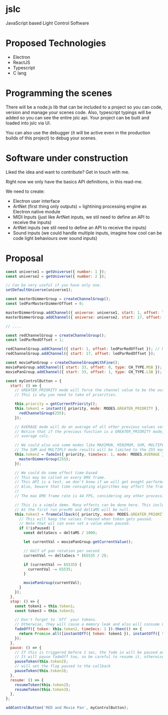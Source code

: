 # jslc
JavaScript based Light Control Software

# Proposed Technologies
- Electron
- ReactJS
- Typescript
- C lang

# Programming the scenes
There will be a node.js lib that can be included to a project so you can code, version and manage your scenes code.
Also, typescript typings will be added so you can see the entire jslc api.
Your project can be built and loaded into jslc via UI.

You can also use the debugger (it will be active even in the production builds of this project) to debug your scenes.

# Software under construction
Liked the idea and want to contribute?
Get in touch with me.

Right now we only have the basics API definitions, in this read-me.

We need to create:
- Electron user interface
- ArtNet (first thing only outputs) + lightining processing engine as Electron native module
- MIDI Inputs (just like ArtNet inputs, we stil need to define an API to receive the inputs)
- ArtNet inputs (we stil need to define an API to receive the inputs)
- Sound inputs (we could handle multiple inputs, imagine how cool can be code light behaviours over sound inputs)

# Proposal

```js
const universe1 = getUniverse({ number: 1 });
const universe2 = getUniverse({ number: 2 });

// Can be very useful if you have only one.
setDefaultUniverse(universe1);

const masterDimmerGroup = createChannelGroup();
const ledParMasterDimmerOffset = 0;

masterDimmerGroup.addChannel({ universe: universe1, start: 1, offset: ledParMasterDimmerOffset }); // Means CH 1 (1+0), first DMX universe
masterDimmerGroup.addChannel({ universe: universe2, start: 17, offset: ledParMasterDimmerOffset }); // Means CH 17 (17+0), second DMX universe

// ....

const redChannelGroup = createChannelGroup();
const ledParRedOffset = 1;

redChannelGroup.addChannel({ start: 1, offset: ledParRedOffset }); // Means CH 2 (1 + 1)
redChannelGroup.addChannel({ start: 17, offset: ledParRedOffset });

const moviePanGroup = createChannelGroupWithFine();
moviePanGroup.addChannel({ start: 33, offset: 0, type: CH_TYPE.MSB });
moviePanGroup.addChannel({ start: 33, offset: 1, type: CH_TYPE.LSB });

const myControlButton = {
  start: () => {
    // GREATER_PRIORITY mode will force the channel value to be the output of the higher priority function.
    // Thsi is why you need to take of priorities.

    this.priority = getCurrentPriority();
    this.token1 = instant({ priority, mode: MODES.GREATER_PRIORITY }, () => {
      redChannelGroup(255);
    });

    // AVERAGE mode will do an average of all other previous values set to the channel.
    // Notice that if the previous function is a GREATER_PRIORITY mode, everything with less priority than it won't be included to the
    // average calc.

    // We could also use some modes like MAXIMUN, MINIMUM, SUM, MULTIPLY. All they should obey to the previous rule about LAST_PRIORITY.
    // The SUM and MULTIPLY mode results will be limited to the 255 maximum.
    this.token2 = fadeIn({ priority, timeSecs: 1, mode: MODES.AVERAGE }, () => {
      masterDimmerGroup(255);
    });

    // We could do some effect time-based
    // This may be called on every DMX frame.
    // This API is a test, we don't know if we will get enoght performance to call it every frame (so we don't know if this API is possible).
    // Also, beware that time consupting algorithms may affect the frame rate of your effect.
    //
    // The max DMX frame rate is 44 FPS, considering any other processing costs, this callback must run at maximum of 20 ms (this time is not well defined right now, maybe it would be less than this) if you want smooth movements.

    // This is a simple demo. Many effects can be done here. This includes sin/cos calcs, exponential calcs, etc...
    // At the first run prevMS and deltaMS will be null.
    this.token3 = frameCallback({ priority, mode: MODES.GREATER_PRIORITY }, ({ prevMS, currentMS, deltaMS, isPaused )) => {
      // This will keep the values freezed when token gets paused.
      // Note that wil can even set a value when paused.
      if (!isPaused) {
        const deltaSecs = deltaMS / 1000;

        let currentVal = moviePanGroup.getCurrentValue();

        // Half of pan rotation per second
        currentVal += deltaSecs * (65535 / 2);

        if (currentVal >= 65535) {
          currentVal -= 65535;
        }

        moviePanGroup(currentVal);
      }
    });
  },
  stop: () => {
    const token1 = this.token1;
    const token3 = this.token3;

    // Don't forget to `Off` your tokens.
    // Otherwise, they will cause a memory leak and also will consume CPU because they will still be processed by the engine.
    fadeOff({ token: this.token2, timeSecs: 1 }).then(() => {
      return Promise.all([instantOff({ token: token1 }), instantOff({ token: token3 })]);
    });
  },
  pause: () => {
    // If this is triggered before 1 sec, the fade in will be paused and the value will be keeped the same.
    // It will pause fadeOff too, so be careful to resume it, otherwise a leak may occur.
    pauseToken(this.token2);
    // will set the flag paused to the callback
    pauseToken(this.token3);
  },
  resume: () => {
    resumeToken(this.token2);
    resumeToken(this.token3);
  },
};

addControlButton('RED and Movie Pan', myControlButton);
```
